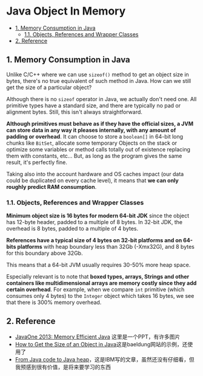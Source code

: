 # Java Object In Memory

<!-- TOC -->

- [1. Memory Consumption in Java](#1-memory-consumption-in-java)
  - [1.1. Objects, References and Wrapper Classes](#11-objects-references-and-wrapper-classes)
- [2. Reference](#2-reference)

<!-- /TOC -->

## 1. Memory Consumption in Java

Unlike C/C++ where we can use `sizeof()` method to get an object size in bytes, there's no true equivalent of such method in Java. How can we still get the size of a particular object?

Although there is no `sizeof` operator in Java, we actually don't need one. All primitive types have a standard size, and there are typically no pad or alignment bytes. Still, this isn't always straightforward.

**Although primitives must behave as if they have the official sizes, a JVM can store data in any way it pleases internally, with any amount of padding or overhead**. It can choose to store a `boolean[]` in 64-bit long chunks like `BitSet`, allocate some temporary Objects on the stack or optimize some variables or method calls totally out of existence replacing them with constants, etc… But, as long as the program gives the same result, it's perfectly fine.

Taking also into the account hardware and OS caches impact (our data could be duplicated on every cache level), it means that **we can only roughly predict RAM consumption**.

### 1.1. Objects, References and Wrapper Classes

**Minimum object size is 16 bytes for modern 64-bit JDK** since the object has 12-byte header, padded to a multiple of 8 bytes. In 32-bit JDK, the overhead is 8 bytes, padded to a multiple of 4 bytes.

**References have a typical size of 4 bytes on 32-bit platforms and on 64-bits platforms** with heap boundary less than 32Gb (-Xmx32G), and 8 bytes for this boundary above 32Gb.

This means that a 64-bit JVM usually requires 30-50% more heap space.

Especially relevant is to note that **boxed types, arrays, Strings and other containers like multidimensional arrays are memory costly since they add certain overhead**. For example, when we compare `int` primitive (which consumes only 4 bytes) to the `Integer` object which takes 16 bytes, we see that there is 300% memory overhead.

## 2. Reference

- [JavaOne 2013: Memory Efficient Java](https://www.slideshare.net/cnbailey/memory-efficient-java) 这里是一个PPT，有许多图片
- [How to Get the Size of an Object in Java](https://www.baeldung.com/java-size-of-object)这是baeldung网站的示例，还使用了
- [From Java code to Java heap](https://www.ibm.com/developerworks/library/j-codetoheap/index.html)，这是IBM写的文章，虽然还没有仔细看，但我预感到很有价值，是将来要学习的东西
